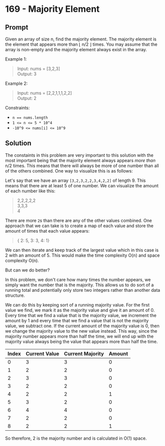 # 169 - Majority Element

## Prompt

Given an array of size n, find the majority element. The majority element is the
element that appears more than ⌊ n/2 ⌋ times. You may assume that the array is
non-empty and the majority element always exist in the array.

Example 1:

> Input: nums = [3,2,3]\
> Output: 3

Example 2:

> Input: nums = [2,2,1,1,1,2,2]\
> Output: 2

Constraints:

- `n == nums.length`
- `1 <= n <= 5 * 10^4`
- `-10^9 <= nums[i] <= 10^9`

## Solution

The constaints in this problem are very important to this solution with the most
important being that the majority element always appears _more than_ n/2 times.
This means that there will always be more of one number than all of the others
combined. One way to visualize this is as follows:

Let's say that we have an array `[3,2,3,2,2,3,4,2,2]` of length 9. This means
that there are at least 5 of one number. We can visualize the amount of each
number like this:

> 2,2,2,2,2\
> 3,3,3\
> 4

There are more `2`s than there are any of the other values combined. One
approach that we can take is to create a map of each value and store the amount
of times that each value appears:

> { 2: 5, 3: 3, 4: 1}

We can then iterate and keep track of the largest value which in this case is 2
with an amount of 5. This would make the time complexity O(n) and space
complexity O(n).

But can we do better?

In this problem, we don't care how many times the number appears, we simply want
the number that is the majority. This allows us to do sort of a running total
and potentially only store two integers rather than another data structure.

We can do this by keeping sort of a running majority value. For the first value
we find, we mark it as the majority value and give it an amount of 0. Every time
that we find a value that is the majority value, we increment the amount by 1
and every time that we find a value that is not the majority value, we subtract
one. If the current amount of the majority value is 0, then we change the
majority value to the new value instead. This way, since the majority number
appears more than half the time, we will end up with the majority value always
being the value that appears more than half the time.

| Index | Current Value | Current Majority | Amount |
| ----- | ------------- | ---------------- | ------ |
| 0     | 3             | 3                | 0      |
| 1     | 2             | 2                | 0      |
| 2     | 3             | 3                | 0      |
| 3     | 2             | 2                | 0      |
| 4     | 2             | 2                | 1      |
| 5     | 3             | 2                | 0      |
| 6     | 4             | 4                | 0      |
| 7     | 2             | 2                | 0      |
| 8     | 2             | 2                | 1      |

So therefore, 2 is the majority number and is calculated in O(1) space.
